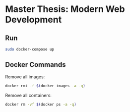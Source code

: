 # Master Thesis: Modern Web Development

## Run

```bash
sudo docker-compose up
```

## Docker Commands

Remove all images:
```bash
docker rmi -f $(docker images -a -q)
```

Remove all containers:
```bash
docker rm -vf $(docker ps -a -q)
```